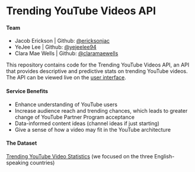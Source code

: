 # Trending YouTube Videos API

#### Team
- Jacob Erickson | Github: [@ericksonjac](https://github.ccs.neu.edu/ericksonjac)
- YeJee Lee | Github: [@yejeelee94](https://github.ccs.neu.edu/yejeelee94)
- Clara Mae Wells | Github: [@claramaewells](https://github.ccs.neu.edu/claramaewells)

This repository contains code for the Trending YouTube Videos API, an API that provides descriptive and predictive stats on trending YouTube videos. The API can be viewed live on the [user interface](https://).

#### Service Benefits
- Enhance understanding of YouTube users
- Increase audience reach and trending chances, which leads to greater change of YouTube Partner Program acceptance
- Data-informed content ideas (channel ideas if just starting)
- Give a sense of how a video may fit in the YouTube architecture

#### The Dataset
[Trending YouTube Video Statistics](https://www.kaggle.com/datasnaek/youtube-new) (we focused on the three English-speaking countries)



